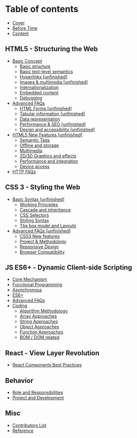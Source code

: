 # Table of contents

* [Cover](README.md)
* [Before Time](before-time.md)
* [Content](content.md)

## HTML5 - Structuring the Web

* [Basic Concept](html5-structuring-the-web/untitled/README.md)
  * [Basic structure](html5-structuring-the-web/untitled/basic-structure.md)
  * [Basic text-level semantics](html5-structuring-the-web/untitled/basic-text-level-semantics.md)
  * [Hyperlinks \[unfinished\]](html5-structuring-the-web/untitled/hyperlinks.md)
  * [Images & multimedia \[unfinished\]](html5-structuring-the-web/untitled/images-and-multimedia.md)
  * [Internationalization](html5-structuring-the-web/untitled/internationalization.md)
  * [Embedded content](html5-structuring-the-web/untitled/embedded-content.md)
  * [Debugging](html5-structuring-the-web/untitled/debugging.md)
* [Advanced FAQs](html5-structuring-the-web/frequent-asked-interview-questions/README.md)
  * [HTML Forms \[unfinished\]](html5-structuring-the-web/frequent-asked-interview-questions/html-forms.md)
  * [Tabular information \[unfinished\]](html5-structuring-the-web/frequent-asked-interview-questions/tabular-information.md)
  * [Data representation](html5-structuring-the-web/frequent-asked-interview-questions/data-representation.md)
  * [Performance & SEO \[unfinished\]](html5-structuring-the-web/frequent-asked-interview-questions/performance-and-seo.md)
  * [Design and accessibility \[unfinished\]](html5-structuring-the-web/frequent-asked-interview-questions/design-and-accessibility.md)
* [HTML5 New Features \[unfinished\]](html5-structuring-the-web/html5-new-features/README.md)
  * [Semantic Tags](html5-structuring-the-web/html5-new-features/semantic-tags.md)
  * [Offline and storage](html5-structuring-the-web/html5-new-features/offline-and-storage.md)
  * [Multimedia](html5-structuring-the-web/html5-new-features/multimedia.md)
  * [2D/3D Graphics and effects](html5-structuring-the-web/html5-new-features/2d-3d-graphics-and-effects.md)
  * [Performance and integration](html5-structuring-the-web/html5-new-features/performance-and-integration.md)
  * [Device access](html5-structuring-the-web/html5-new-features/device-access.md)
* [HTTP FAQs](html5-structuring-the-web/http-faqs.md)

## CSS 3 - Styling the Web

* [Basic Syntax \[unfinished\]](css-3-styling-the-web/basic-concept/README.md)
  * [Working Principles](css-3-styling-the-web/basic-concept/working-principles.md)
  * [Cascade and inheritance](css-3-styling-the-web/basic-concept/cascade-and-inheritance.md)
  * [CSS Selectors](css-3-styling-the-web/basic-concept/css-selectors.md)
  * [Styling Syntax](css-3-styling-the-web/basic-concept/styling-syntax.md)
  * [The box model and Layouts](css-3-styling-the-web/basic-concept/the-box-model-and-layouts.md)
* [Advanced FAQs \[unfinished\]](css-3-styling-the-web/advanced-faqs/README.md)
  * [CSS3 New features](css-3-styling-the-web/advanced-faqs/css3-new-features.md)
  * [Project & Methodology](css-3-styling-the-web/advanced-faqs/project-and-methodology.md)
  * [Responsive Design](css-3-styling-the-web/advanced-faqs/responsive-design.md)
  * [Browser Compatibility](css-3-styling-the-web/advanced-faqs/browser-compatibility.md)

## JS ES6+ - Dynamic Client-side Scripting

* [Core Mechanism](js-es6+-dynamic-client-side-scripting/basic-concept.md)
* [Functional Programming](js-es6+-dynamic-client-side-scripting/functional-programming.md)
* [Asynchronous](js-es6+-dynamic-client-side-scripting/asynchronous.md)
* [ES6+](js-es6+-dynamic-client-side-scripting/es6+.md)
* [Advanced FAQs](js-es6+-dynamic-client-side-scripting/advanced-faqs.md)
* [Coding](js-es6+-dynamic-client-side-scripting/coding/README.md)
  * [Algorithm Methodology](js-es6+-dynamic-client-side-scripting/coding/algorithm-methodology.md)
  * [Array Approaches](js-es6+-dynamic-client-side-scripting/coding/array-approaches.md)
  * [String Approaches](js-es6+-dynamic-client-side-scripting/coding/string-approaches.md)
  * [Object Approaches](js-es6+-dynamic-client-side-scripting/coding/object-approaches.md)
  * [Function Approaches](js-es6+-dynamic-client-side-scripting/coding/function-approaches.md)
  * [BOM / DOM related](js-es6+-dynamic-client-side-scripting/coding/bom-dom-related.md)

## React - View Layer Revolution

* [React Components Best Practices](react-view-layer-revolution/react-components-best-practices.md)

## Behavior

* [Role and Responsibilities](behavior/role-and-responsibilities.md)
* [Project and Development](behavior/project-and-development.md)

## Misc

* [Contributors List](misc/contributors-list.md)
* [Reference](misc/reference.md)

